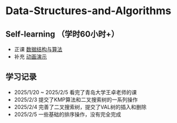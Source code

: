 # Data-Structures-and-Algorithms
## Self-learning （学时60小时+）
- 正课 [数据结构与算法](https://www.bilibili.com/video/BV1nJ411V7bd)
- 补充 [动画演示](https://www.bilibili.com/video/BV1Xm421x7Lg)

## 学习记录
- 2025/1/20 ~ 2025/2/5
    看完了青岛大学王卓老师的课
- 2025/2/3
    提交了KMP算法和二叉搜索树的一系列操作
- 2025/2/4
    完善了二叉搜索树，提交了VAL树的插入和删除
- 2025/2/5
    一些基础的排序操作，没有完全完成